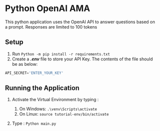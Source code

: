 # Python OpenAI AMA

This python application uses the OpenAI API to answer questions based on a prompt. Responses are limited to 100 tokens

## Setup

1. Run `Python -m pip install -r requirements.txt`
2. Create a ___.env___ file to store your API Key. The contents of the file should be as below:
  
```Python
API_SECRET='ENTER_YOUR_KEY'
```

## Running the Application

1. Activate the Virtual Environment by typing :
   1. On Windows: `.\venv\Scripts\activate`
   2. On Linux: `source tutorial-env/bin/activate`

2. Type : `Python main.py`